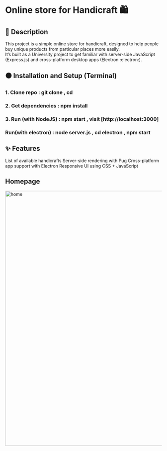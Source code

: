 # Online store for Handicraft 🛍️

## 📖 Description
This project is a simple online store for handicraft, designed to help people buy unique products from particular places more easily.  
It’s built as a University project to get familiar with server-side JavaScript (Express.js) and cross-platform desktop apps (Electron :electron:).


## ⚫ Installation and Setup (Terminal) 

### 1. Clone repo : git clone <repo link> , cd <App folder name>
### 2. Get dependencies : npm install 
### 3. Run (with NodeJS) : npm start , visit [http://localhost:3000] 
###    Run(with electron) : node server.js , cd electron , npm start 


## ✨ Features
List of available handicrafts
Server-side rendering with Pug
Cross-platform app support with Electron
Responsive UI using CSS + JavaScript

## Homepage
<img width="1436" height="820" alt="home" src="https://github.com/user-attachments/assets/26c5cc2f-8d9f-4932-812b-aebe6e453a48" />



       
